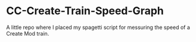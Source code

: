 # CC-Create-Train-Speed-Graph
A little repo where I placed my spagetti script for messuring the speed of a Create Mod train.


